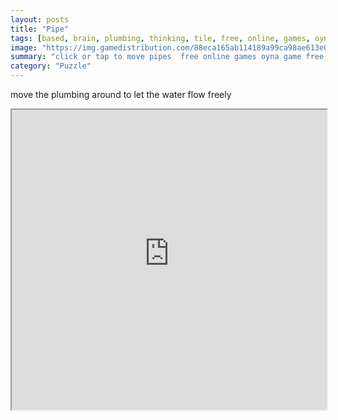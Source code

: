 ```yaml
---
layout: posts
title: "Pipe"
tags: [based, brain, plumbing, thinking, tile, free, online, games, oyna, game, free, games, play, play, games]
image: "https://img.gamedistribution.com/88eca165ab114189a99ca98ae613e02d.jpg"
summary: "click or tap to move pipes  free online games oyna game free games play play games"
category: "Puzzle"
---
```


move the plumbing around to let the water flow freely

<iframe width="100%" height="480px;" src="https://html5.gamedistribution.com/88eca165ab114189a99ca98ae613e02d/"></iframe>